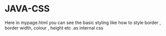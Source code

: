 # JAVA-CSS
Here in mypage.html you can see the basic styling like how to style border , border width, colour , height etc .as internal css
